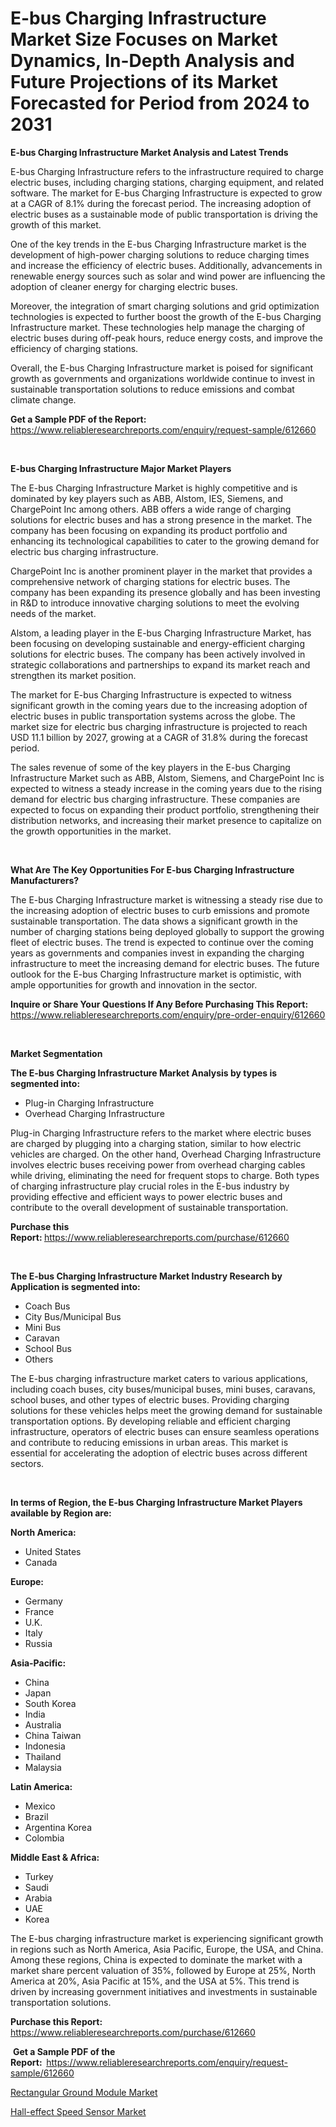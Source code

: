 <p><h1>E-bus Charging Infrastructure Market Size Focuses on Market Dynamics, In-Depth Analysis and Future Projections of its Market Forecasted for Period from 2024 to 2031</h1></p><p><strong>E-bus Charging Infrastructure Market Analysis and Latest Trends</strong></p>
<p><p>E-bus Charging Infrastructure refers to the infrastructure required to charge electric buses, including charging stations, charging equipment, and related software. The market for E-bus Charging Infrastructure is expected to grow at a CAGR of 8.1% during the forecast period. The increasing adoption of electric buses as a sustainable mode of public transportation is driving the growth of this market.</p><p>One of the key trends in the E-bus Charging Infrastructure market is the development of high-power charging solutions to reduce charging times and increase the efficiency of electric buses. Additionally, advancements in renewable energy sources such as solar and wind power are influencing the adoption of cleaner energy for charging electric buses.</p><p>Moreover, the integration of smart charging solutions and grid optimization technologies is expected to further boost the growth of the E-bus Charging Infrastructure market. These technologies help manage the charging of electric buses during off-peak hours, reduce energy costs, and improve the efficiency of charging stations.</p><p>Overall, the E-bus Charging Infrastructure market is poised for significant growth as governments and organizations worldwide continue to invest in sustainable transportation solutions to reduce emissions and combat climate change.</p></p>
<p><strong>Get a Sample PDF of the Report:&nbsp;</strong> <a href="https://www.reliableresearchreports.com/enquiry/request-sample/612660">https://www.reliableresearchreports.com/enquiry/request-sample/612660</a></p>
<p>&nbsp;</p>
<p><strong>E-bus Charging Infrastructure Major Market Players</strong></p>
<p><p>The E-bus Charging Infrastructure Market is highly competitive and is dominated by key players such as ABB, Alstom, IES, Siemens, and ChargePoint Inc among others. ABB offers a wide range of charging solutions for electric buses and has a strong presence in the market. The company has been focusing on expanding its product portfolio and enhancing its technological capabilities to cater to the growing demand for electric bus charging infrastructure.</p><p>ChargePoint Inc is another prominent player in the market that provides a comprehensive network of charging stations for electric buses. The company has been expanding its presence globally and has been investing in R&D to introduce innovative charging solutions to meet the evolving needs of the market.</p><p>Alstom, a leading player in the E-bus Charging Infrastructure Market, has been focusing on developing sustainable and energy-efficient charging solutions for electric buses. The company has been actively involved in strategic collaborations and partnerships to expand its market reach and strengthen its market position.</p><p>The market for E-bus Charging Infrastructure is expected to witness significant growth in the coming years due to the increasing adoption of electric buses in public transportation systems across the globe. The market size for electric bus charging infrastructure is projected to reach USD 11.1 billion by 2027, growing at a CAGR of 31.8% during the forecast period.</p><p>The sales revenue of some of the key players in the E-bus Charging Infrastructure Market such as ABB, Alstom, Siemens, and ChargePoint Inc is expected to witness a steady increase in the coming years due to the rising demand for electric bus charging infrastructure. These companies are expected to focus on expanding their product portfolio, strengthening their distribution networks, and increasing their market presence to capitalize on the growth opportunities in the market.</p></p>
<p>&nbsp;</p>
<p><strong>What Are The Key Opportunities For E-bus Charging Infrastructure Manufacturers?</strong></p>
<p><p>The E-bus Charging Infrastructure market is witnessing a steady rise due to the increasing adoption of electric buses to curb emissions and promote sustainable transportation. The data shows a significant growth in the number of charging stations being deployed globally to support the growing fleet of electric buses. The trend is expected to continue over the coming years as governments and companies invest in expanding the charging infrastructure to meet the increasing demand for electric buses. The future outlook for the E-bus Charging Infrastructure market is optimistic, with ample opportunities for growth and innovation in the sector.</p></p>
<p><strong>Inquire or Share Your Questions If Any Before Purchasing This Report:</strong> <a href="https://www.reliableresearchreports.com/enquiry/pre-order-enquiry/612660">https://www.reliableresearchreports.com/enquiry/pre-order-enquiry/612660</a></p>
<p>&nbsp;</p>
<p><strong>Market Segmentation</strong></p>
<p><strong>The E-bus Charging Infrastructure Market Analysis by types is segmented into:</strong></p>
<p><ul><li>Plug-in Charging Infrastructure</li><li>Overhead Charging Infrastructure</li></ul></p>
<p><p>Plug-in Charging Infrastructure refers to the market where electric buses are charged by plugging into a charging station, similar to how electric vehicles are charged. On the other hand, Overhead Charging Infrastructure involves electric buses receiving power from overhead charging cables while driving, eliminating the need for frequent stops to charge. Both types of charging infrastructure play crucial roles in the E-bus industry by providing effective and efficient ways to power electric buses and contribute to the overall development of sustainable transportation.</p></p>
<p><strong>Purchase this Report:&nbsp;</strong><a href="https://www.reliableresearchreports.com/purchase/612660">https://www.reliableresearchreports.com/purchase/612660</a></p>
<p>&nbsp;</p>
<p><strong>The E-bus Charging Infrastructure Market Industry Research by Application is segmented into:</strong></p>
<p><ul><li>Coach Bus</li><li>City Bus/Municipal Bus</li><li>Mini Bus</li><li>Caravan</li><li>School Bus</li><li>Others</li></ul></p>
<p><p>The E-bus charging infrastructure market caters to various applications, including coach buses, city buses/municipal buses, mini buses, caravans, school buses, and other types of electric buses. Providing charging solutions for these vehicles helps meet the growing demand for sustainable transportation options. By developing reliable and efficient charging infrastructure, operators of electric buses can ensure seamless operations and contribute to reducing emissions in urban areas. This market is essential for accelerating the adoption of electric buses across different sectors.</p></p>
<p>&nbsp;</p>
<p><strong>In terms of Region, the E-bus Charging Infrastructure Market Players available by Region are:</strong></p>
<p>
    <p> <strong> North America: </strong>
        <ul>
            <li>United States</li>
            <li>Canada</li>
        </ul>
        </p> 
    <p> <strong> Europe: </strong>
        <ul>
            <li>Germany</li>
            <li>France</li>
            <li>U.K.</li>
            <li>Italy</li>
            <li>Russia</li>
        </ul>
        </p> 
    <p> <strong> Asia-Pacific: </strong>
        <ul>
            <li>China</li>
            <li>Japan</li>
            <li>South Korea</li>
            <li>India</li>
            <li>Australia</li>
            <li>China Taiwan</li>
            <li>Indonesia</li>
            <li>Thailand</li>
            <li>Malaysia</li>
        </ul>
        </p> 
    <p> <strong> Latin America: </strong>
        <ul>
            <li>Mexico</li>
            <li>Brazil</li>
            <li>Argentina Korea</li>
            <li>Colombia</li>
        </ul>
        </p> 
    <p> <strong> Middle East & Africa: </strong>
        <ul>
            <li>Turkey</li>
            <li>Saudi</li>
            <li>Arabia</li>
            <li>UAE</li>
            <li>Korea</li>
        </ul>
    </p>
    </p>
<p><p>The E-bus charging infrastructure market is experiencing significant growth in regions such as North America, Asia Pacific, Europe, the USA, and China. Among these regions, China is expected to dominate the market with a market share percent valuation of 35%, followed by Europe at 25%, North America at 20%, Asia Pacific at 15%, and the USA at 5%. This trend is driven by increasing government initiatives and investments in sustainable transportation solutions.</p></p>
<p><strong>Purchase this Report: </strong><a href="https://www.reliableresearchreports.com/purchase/612660">https://www.reliableresearchreports.com/purchase/612660</a></p>
<p>&nbsp;<strong>Get a Sample PDF of the Report:&nbsp;&nbsp;</strong><a href="https://www.reliableresearchreports.com/enquiry/request-sample/612660">https://www.reliableresearchreports.com/enquiry/request-sample/612660</a></p>
<p><strong></strong></p>
<p><p><a href="https://github.com/RichRobinson5/Market-Research-Report-List-3/blob/main/rectangular-ground-module-market.md">Rectangular Ground Module Market</a></p><p><a href="https://github.com/singletonthaxterkelliehr2df/Market-Research-Report-List-1/blob/main/hall-effect-speed-sensor-market.md">Hall-effect Speed Sensor Market</a></p></p>